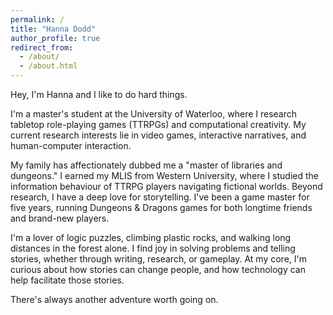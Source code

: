 ```yaml
---
permalink: /
title: "Hanna Dodd"
author_profile: true
redirect_from: 
  - /about/
  - /about.html
---
```


Hey, I'm Hanna and I like to do hard things.

I'm a master's student at the University of Waterloo, where I research tabletop role-playing games (TTRPGs) and computational creativity. My current research interests lie in video games, interactive narratives, and human-computer interaction. 

My family has affectionately dubbed me a "master of libraries and dungeons." I earned my MLIS from Western University, where I studied the information behaviour of TTRPG players navigating fictional worlds. Beyond research, I have a deep love for storytelling. I've been a game master for five years, running Dungeons & Dragons games for both longtime friends and brand-new players.

I'm a lover of logic puzzles, climbing plastic rocks, and walking long distances in the forest alone. I find joy in solving problems and telling stories, whether through writing, research, or gameplay. At my core, I'm curious about how stories can change people, and how technology can help facilitate those stories. 

There's always another adventure worth going on.

